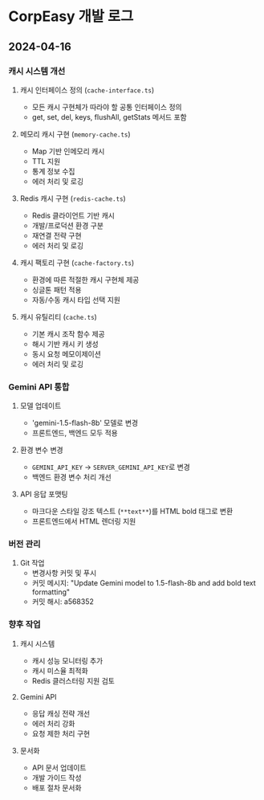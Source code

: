 # CorpEasy 개발 로그

## 2024-04-16

### 캐시 시스템 개선

1. 캐시 인터페이스 정의 (`cache-interface.ts`)
   - 모든 캐시 구현체가 따라야 할 공통 인터페이스 정의
   - get, set, del, keys, flushAll, getStats 메서드 포함

2. 메모리 캐시 구현 (`memory-cache.ts`)
   - Map 기반 인메모리 캐시
   - TTL 지원
   - 통계 정보 수집
   - 에러 처리 및 로깅

3. Redis 캐시 구현 (`redis-cache.ts`)
   - Redis 클라이언트 기반 캐시
   - 개발/프로덕션 환경 구분
   - 재연결 전략 구현
   - 에러 처리 및 로깅

4. 캐시 팩토리 구현 (`cache-factory.ts`)
   - 환경에 따른 적절한 캐시 구현체 제공
   - 싱글톤 패턴 적용
   - 자동/수동 캐시 타입 선택 지원

5. 캐시 유틸리티 (`cache.ts`)
   - 기본 캐시 조작 함수 제공
   - 해시 기반 캐시 키 생성
   - 동시 요청 메모이제이션
   - 에러 처리 및 로깅

### Gemini API 통합

1. 모델 업데이트
   - 'gemini-1.5-flash-8b' 모델로 변경
   - 프론트엔드, 백엔드 모두 적용

2. 환경 변수 변경
   - `GEMINI_API_KEY` → `SERVER_GEMINI_API_KEY`로 변경
   - 백엔드 환경 변수 처리 개선

3. API 응답 포맷팅
   - 마크다운 스타일 강조 텍스트 (`**text**`)를 HTML bold 태그로 변환
   - 프론트엔드에서 HTML 렌더링 지원

### 버전 관리

1. Git 작업
   - 변경사항 커밋 및 푸시
   - 커밋 메시지: "Update Gemini model to 1.5-flash-8b and add bold text formatting"
   - 커밋 해시: a568352

### 향후 작업

1. 캐시 시스템
   - 캐시 성능 모니터링 추가
   - 캐시 미스율 최적화
   - Redis 클러스터링 지원 검토

2. Gemini API
   - 응답 캐싱 전략 개선
   - 에러 처리 강화
   - 요청 제한 처리 구현

3. 문서화
   - API 문서 업데이트
   - 개발 가이드 작성
   - 배포 절차 문서화 